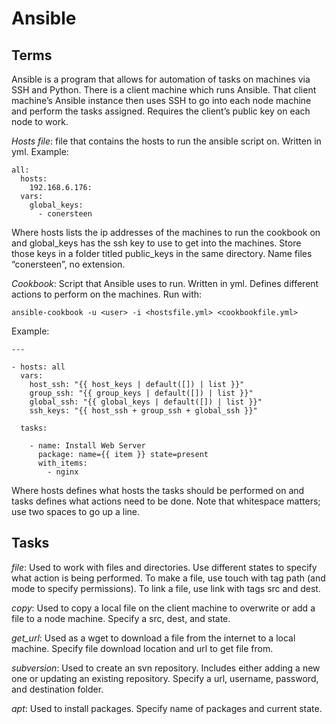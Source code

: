 # Ansible
## Terms
Ansible is a program that allows for automation of tasks on machines via SSH and Python.  There is a client machine which runs Ansible.  That client machine’s Ansible instance then uses SSH to go into each node machine and perform the tasks assigned.  Requires the client’s public key on each node to work.

*Hosts file*: file that contains the hosts to run the ansible script on.  Written in yml.  Example: 
```
all:
  hosts:
    192.168.6.176:
  vars:
    global_keys:
      - conersteen
```
Where hosts lists the ip addresses of the machines to run the cookbook on and global_keys has the ssh key to use to get into the machines.  Store those keys in a folder titled public_keys in the same directory.  Name files “conersteen”, no extension.

*Cookbook*: Script that Ansible uses to run.  Written in yml.  Defines different actions to perform on the machines.  Run with:
```
ansible-cookbook -u <user> -i <hostsfile.yml> <cookbookfile.yml>
```
Example:
```
---

- hosts: all
  vars:
    host_ssh: "{{ host_keys | default([]) | list }}"
    group_ssh: "{{ group_keys | default([]) | list }}"
    global_ssh: "{{ global_keys | default([]) | list }}"
    ssh_keys: "{{ host_ssh + group_ssh + global_ssh }}"

  tasks:

    - name: Install Web Server
      package: name={{ item }} state=present
      with_items:
        - nginx 
```
Where hosts defines what hosts the tasks should be performed on and tasks defines what actions need to be done.  Note that whitespace matters; use two spaces to go up a line.

## Tasks
*file*: Used to work with files and directories.  Use different states to specify what action is being performed.  To make a file, use touch with tag path (and mode to specify permissions).  To link a file, use link with tags src and dest.  

*copy*: Used to copy a local file on the client machine to overwrite or add a file to a node machine.  Specify a src, dest, and state.

*get_url*: Used as a wget to download a file from the internet to a local machine.  Specify file download location and url to get file from.

*subversion*: Used to create an svn repository.  Includes either adding a new one or updating an existing repository.  Specify a url, username, password, and destination folder.

*apt*: Used to install packages.  Specify name of packages and current state.
